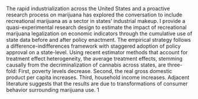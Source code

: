 The rapid industrialization across the United States and a proactive research process on
marijuana has explored the conversation to include recreational marijuana as a sector in states’
industrial makeup. I provide a quasi-experimental research design to estimate the impact
of recreational marijuana legalization on economic indicators through the cumulative use of
state data before and after policy enactment. The empirical strategy follows a difference-indifferences
framework with staggered adoption of policy approval on a state-level. Using recent
estimator methods that account for treatment effect heterogeneity, the average treatment
effects, stemming causally from the decriminalization of cannabis across states, are three-fold:
First, poverty levels decrease. Second, the real gross domestic product per capita increases.
Third, household income increases. Adjacent literature suggests that the results are due to
transformations of consumer behavior surrounding marijuana use.
1
